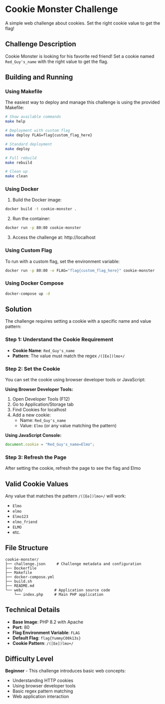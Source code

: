 # Cookie Monster Challenge

A simple web challenge about cookies. Set the right cookie value to get the flag!

## Challenge Description

Cookie Monster is looking for his favorite red friend! Set a cookie named `Red_Guy's_name` with the right value to get the flag.

## Building and Running

### Using Makefile

The easiest way to deploy and manage this challenge is using the provided Makefile:

```bash
# Show available commands
make help

# Deployment with custom flag
make deploy FLAG=flag{custom_flag_here}

# Standard deployment
make deploy

# Full rebuild
make rebuild

# Clean up
make clean
```

### Using Docker

1. Build the Docker image:
```bash
docker build -t cookie-monster .
```

2. Run the container:
```bash
docker run -p 80:80 cookie-monster
```

3. Access the challenge at: http://localhost

### Using Custom Flag

To run with a custom flag, set the environment variable:

```bash
docker run -p 80:80 -e FLAG="flag{custom_flag_here}" cookie-monster
```

### Using Docker Compose

```bash
docker-compose up -d
```

## Solution

The challenge requires setting a cookie with a specific name and value pattern:

### Step 1: Understand the Cookie Requirement
- **Cookie Name**: `Red_Guy's_name`
- **Pattern**: The value must match the regex `/([Ee])lmo+/`

### Step 2: Set the Cookie
You can set the cookie using browser developer tools or JavaScript:

**Using Browser Developer Tools:**
1. Open Developer Tools (F12)
2. Go to Application/Storage tab
3. Find Cookies for localhost
4. Add a new cookie:
   - Name: `Red_Guy's_name`
   - Value: `Elmo` (or any value matching the pattern)

**Using JavaScript Console:**
```javascript
document.cookie = "Red_Guy's_name=Elmo";
```

### Step 3: Refresh the Page
After setting the cookie, refresh the page to see the flag and Elmo

## Valid Cookie Values
Any value that matches the pattern `/([Ee])lmo+/` will work:
- `Elmo`
- `elmo`
- `Elmo123`
- `elmo_friend`
- `ELMO`
- etc.


## File Structure

```
cookie-monster/
├── challenge.json     # Challenge metadata and configuration
├── Dockerfile        
├── Makefile           
├── docker-compose.yml 
├── build.sh          
├── README.md         
└── web/              # Application source code
    └── index.php     # Main PHP application
```

## Technical Details

- **Base Image**: PHP 8.2 with Apache
- **Port**: 80
- **Flag Environment Variable**: `FLAG`
- **Default Flag**: `flag{YummyC00k13s}`
- **Cookie Pattern**: `/([Ee])lmo+/`

## Difficulty Level

**Beginner** - This challenge introduces basic web concepts:
- Understanding HTTP cookies
- Using browser developer tools
- Basic regex pattern matching
- Web application interaction
